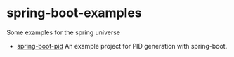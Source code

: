 # spring-boot-examples
Some examples for the spring universe

- [spring-boot-pid](https://github.com/chclaus/spring-boot-examples/tree/master/spring-boot-pid) An example project for PID generation with spring-boot. 